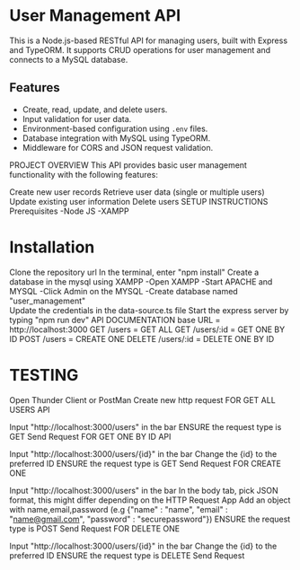 # User Management API

This is a Node.js-based RESTful API for managing users, built with Express and TypeORM. It supports CRUD operations for user management and connects to a MySQL database.

## Features

- Create, read, update, and delete users.
- Input validation for user data.
- Environment-based configuration using `.env` files.
- Database integration with MySQL using TypeORM.
- Middleware for CORS and JSON request validation.  

PROJECT OVERVIEW This API provides basic user management functionality with the following features:

Create new user records
Retrieve user data (single or multiple users)
Update existing user information
Delete users
SETUP INSTRUCTIONS Prerequisites -Node JS -XAMPP

# Installation

Clone the repository url
In the terminal, enter "npm install"
Create a database in the mysql using XAMPP -Open XAMPP -Start APACHE and MYSQL -Click Admin on the MYSQL -Create database named "user_management"\
Update the credentials in the data-source.ts file
Start the express server by typing "npm run dev"
API DOCUMENTATION base URL = http://localhost:3000 GET /users = GET ALL GET /users/:id = GET ONE BY ID POST /users = CREATE ONE DELETE /users/:id = DELETE ONE BY ID

# TESTING

Open Thunder Client or PostMan
Create new http request
FOR GET ALL USERS API

Input "http://localhost:3000/users" in the bar
ENSURE the request type is GET
Send Request
FOR GET ONE BY ID API

Input "http://localhost:3000/users/{id}" in the bar
Change the {id} to the preferred ID
ENSURE the request type is GET
Send Request
FOR CREATE ONE

Input "http://localhost:3000/users" in the bar
In the body tab, pick JSON format, this might differ depending on the HTTP Request App
Add an object with name,email,password (e.g {"name" : "name", "email" : "name@gmail.com", "password" : "securepassword"})
ENSURE the request type is POST
Send Request
FOR DELETE ONE

Input "http://localhost:3000/users/{id}" in the bar
Change the {id} to the preferred ID
ENSURE the request type is DELETE
Send Request
